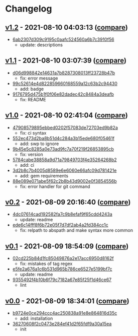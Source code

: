 # Changelog

## [v1.2](https://github.com/eggplants/chmd/releases/tag/v1.2) - 2021-08-10 04:03:13 ([compare](https://github.com/eggplants/chmd/compare/origin/main...v1.2))

- [6ab2307d309c9195c0aafc524560a6b7c3910f56](https://github.com/eggplants/chmd/commit/6ab2307d309c9195c0aafc524560a6b7c3910f56)
  - update: descriptions

## [v1.1](https://github.com/eggplants/chmd/releases/tag/v1.1) - 2021-08-10 03:07:39 ([compare](https://github.com/eggplants/chmd/compare/v1.0...v1.1))

- [d06d998842e14631a7b8287308013ff23728b47b](https://github.com/eggplants/chmd/commit/d06d998842e14631a7b8287308013ff23728b47b)
  - fix: error message
- [99c52614e4d822859660168559a12c63b2c94430](https://github.com/eggplants/chmd/commit/99c52614e4d822859660168559a12c63b2c94430)
  - add: badge
- [9176795d475b1f0f06e82dadec42c8484a3deafb](https://github.com/eggplants/chmd/commit/9176795d475b1f0f06e82dadec42c8484a3deafb)
  - fix: README

## [v1.0](https://github.com/eggplants/chmd/releases/tag/v1.0) - 2021-08-10 02:41:04 ([compare](https://github.com/eggplants/chmd/compare/v0.2...v1.0))

- [47908579895ebbed0202f57083de72703ed9b82a](https://github.com/eggplants/chmd/commit/47908579895ebbed0202f57083de72703ed9b82a)
  - fix: ci syntax
- [552ec473d2ba8b51d4c284a3b15ede680f05461f](https://github.com/eggplants/chmd/commit/552ec473d2ba8b51d4c284a3b15ede680f05461f)
  - add: swp to ignore
- [9b45e5c8285a0e73ad9fc7a70f219f26853895cb](https://github.com/eggplants/chmd/commit/9b45e5c8285a0e73ad9fc7a70f219f26853895cb)
  - fix: version
- [5784cabe38858a9d71a79849703f4e35264268b2](https://github.com/eggplants/chmd/commit/5784cabe38858a9d71a79849703f4e35264268b2)
  - add: ci
- [3d2b8c7b4005d8589e6e6060e66afc09d781421e](https://github.com/eggplants/chmd/commit/3d2b8c7b4005d8589e6e6060e66afc09d781421e)
  - add: gem requirements
- [88e089e071abe5f62c2b8b43d9002e0f3854556b](https://github.com/eggplants/chmd/commit/88e089e071abe5f62c2b8b43d9002e0f3854556b)
  - fix: error handler for git command

## [v0.2](https://github.com/eggplants/chmd/releases/tag/v0.2) - 2021-08-09 20:16:40 ([compare](https://github.com/eggplants/chmd/compare/v0.1...v0.2))

- [4dc07614cad192582fa7c9b8efaf9f65cdd4243a](https://github.com/eggplants/chmd/commit/4dc07614cad192582fa7c9b8efaf9f65cdd4243a)
  - update: readme
- [ede6c14fff8f6b72e05f7d7df2ab4a2fd384cc1c](https://github.com/eggplants/chmd/commit/ede6c14fff8f6b72e05f7d7df2ab4a2fd384cc1c)
  - fix: relpath to abspath and make syntax more common

## [v0.1](https://github.com/eggplants/chmd/releases/tag/v0.1) - 2021-08-09 18:54:09 ([compare](https://github.com/eggplants/chmd/compare/v0.0...v0.1))

- [02cd225b84d1fc85049876a2e17acc6950d8162f](https://github.com/eggplants/chmd/commit/02cd225b84d1fc85049876a2e17acc6950d8162f)
  - fix: mistakes of tag regex
- [e5fe2a676a1c6b531d965b786ce6527e5199bf7c](https://github.com/eggplants/chmd/commit/e5fe2a676a1c6b531d965b786ce6527e5199bf7c)
  - update: readme
- [9355492f4b10b6f79c7182a67e85f25f1d46ce67](https://github.com/eggplants/chmd/commit/9355492f4b10b6f79c7182a67e85f25f1d46ce67)
  - lint

## [v0.0](https://github.com/eggplants/chmd/releases/tag/v0.0) - 2021-08-09 18:34:01 ([compare](https://github.com/eggplants/chmd/compare/36270608f2c0473e284ef41d2f65fdf9a30a15ea...v0.0))

- [b9724e0ce294ccc4ac250838a91e8e864816d35c](https://github.com/eggplants/chmd/commit/b9724e0ce294ccc4ac250838a91e8e864816d35c)
  - add: installation
- [36270608f2c0473e284ef41d2f65fdf9a30a15ea](https://github.com/eggplants/chmd/commit/36270608f2c0473e284ef41d2f65fdf9a30a15ea)
  - init
